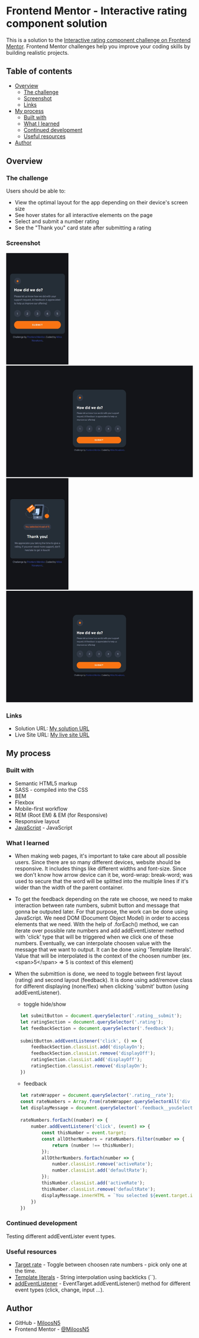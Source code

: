 # Frontend Mentor - Interactive rating component solution

This is a solution to the [Interactive rating component challenge on Frontend Mentor](https://www.frontendmentor.io/challenges/interactive-rating-component-koxpeBUmI). Frontend Mentor challenges help you improve your coding skills by building realistic projects. 

## Table of contents

- [Overview](#overview)
  - [The challenge](#the-challenge)
  - [Screenshot](#screenshot)
  - [Links](#links)
- [My process](#my-process)
  - [Built with](#built-with)
  - [What I learned](#what-i-learned)
  - [Continued development](#continued-development)
  - [Useful resources](#useful-resources)
- [Author](#author)

## Overview

### The challenge

Users should be able to:

- View the optimal layout for the app depending on their device's screen size
- See hover states for all interactive elements on the page
- Select and submit a number rating
- See the "Thank you" card state after submitting a rating

### Screenshot
<div>
    <img src="solution_images/solution_mobileRating.jpg" width="auto" height="300" src="solution of rating on mobile view"/>
    <img src="solution_images/solution_desktopRating.jpg" width="auto" height="300" src="solution of rating on desktop view"/>
    <img src="solution_images/solution_mobileFeedback.jpg" width="auto" height="300" src="solution of feedback on mobile view"/>
    <img src="solution_images/solution_desktopRating.jpg" width="auto" height="300" src="solution of feedback on desktop view"/>
</div>

### Links

- Solution URL: [My solution URL](https://github.com/MiloosN5/InteractiveRatingComponent_Challenge)
- Live Site URL: [My live site URL](https://miloosn5.github.io/FrontendMentor_ProductPreviewCardComponent_Challenge/)


## My process

### Built with

- Semantic HTML5 markup
- SASS - compiled into the CSS
- BEM
- Flexbox
- Mobile-first workflow
- REM (Root EM) & EM (for Responsive)
- Responsive layout
- [JavaScript](https://www.javascript.com/) - JavaScript

### What I learned

* When making web pages, it's important to take care about all possible users. Since there are so many different devices, website should be responsive. It includes things like different widths and font-size. Since we don't know how arrow device can it be, word-wrap: break-word; was used to secure that the word will be splitted into the multiple lines if it's wider than the width of the parent container. 
* To get the feedback depending on the rate we choose, we need to make interaction between rate numbers, submit button and message that gonna be outputed later. For that purpose, the work can be done using JavaScript. We need DOM (Document Object Model) in order to access elements that we need. With the help of .forEach() method, we can iterate over possible rate numbers and add addEventListener method with 'click' type that will be triggered when we click one of these numbers. Eventually, we can interpolate choosen value with the message that we want to output. It can be done using 'Template literals'. Value that will be interpolated is the context of the choosen number (ex. &lt;span&gt;5&lt;/span&gt; => 5 is context of this element)
* When the submittion is done, we need to toggle between first layout (rating) and second layout (feedback). It is done using add/remove class for different displaying (none/flex) when clicking 'submit' button (using addEventListener).


  * toggle hide/show
  ```js
    let submitButton = document.querySelector('.rating__submit');
    let ratingSection = document.querySelector('.rating');
    let feedbackSection = document.querySelector('.feedback');

    submitButton.addEventListener('click', () => {
        feedbackSection.classList.add('displayOn');
        feedbackSection.classList.remove('displayOff');
        ratingSection.classList.add('displayOff');
        ratingSection.classList.remove('displayOn');
    })
  ```
  * feedback
  ```js
    let rateWrapper = document.querySelector('.rating__rate');
    const rateNumbers = Array.from(rateWrapper.querySelectorAll('div span'));
    let displayMessage = document.querySelector('.feedback__youSelected span');

    rateNumbers.forEach((number) => {
        number.addEventListener('click', (event) => {
            const thisNumber = event.target;
            const allOtherNumbers = rateNumbers.filter(number => {
                return (number !== thisNumber);
            });
            allOtherNumbers.forEach(number => {
                number.classList.remove('activeRate');
                number.classList.add('defaultRate');
            });
            thisNumber.classList.add('activeRate');
            thisNumber.classList.remove('defaultRate');
            displayMessage.innerHTML = `You selected ${event.target.innerHTML} out of 5`;
        })
    })
  ```

### Continued development

Testing different addEventLister event types.

### Useful resources

- [Target rate](https://stackoverflow.com/questions/67576284/pick-only-one-item) - Toggle between choosen rate numbers - pick only one at the time.
- [Template literals](https://developer.mozilla.org/en-US/docs/Web/JavaScript/Reference/Template_literals) - String interpolation using backticks (``).
- [addEventListener](https://developer.mozilla.org/en-US/docs/Web/API/EventTarget/addEventListener) - EventTarget.addEventListener() method for different event types (click, change, input ...).

## Author

- GitHub - [MiloosN5](https://github.com/MiloosN5)
- Frontend Mentor - [@MiloosN5](https://www.frontendmentor.io/profile/MiloosN5)



